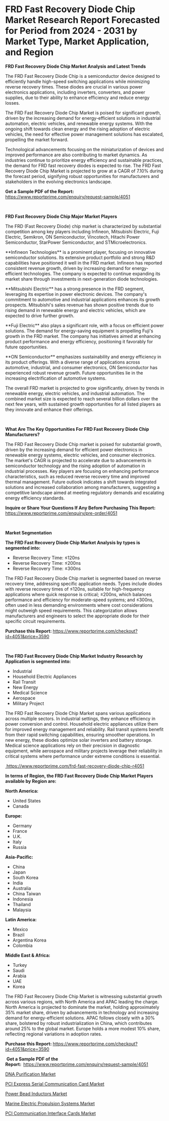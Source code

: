 <p><h1>FRD Fast Recovery Diode Chip Market Research Report Forecasted for Period from 2024 -  2031 by Market Type, Market Application, and Region</h1></p><p><strong>FRD Fast Recovery Diode Chip Market Analysis and Latest Trends</strong></p>
<p><p>The FRD Fast Recovery Diode Chip is a semiconductor device designed to efficiently handle high-speed switching applications while minimizing reverse recovery times. These diodes are crucial in various power electronics applications, including inverters, converters, and power supplies, due to their ability to enhance efficiency and reduce energy losses. </p><p>The FRD Fast Recovery Diode Chip Market is poised for significant growth, driven by the increasing demand for energy-efficient solutions in industrial automation, electric vehicles, and renewable energy systems. With the ongoing shift towards clean energy and the rising adoption of electric vehicles, the need for effective power management solutions has escalated, propelling the market forward. </p><p>Technological advancements focusing on the miniaturization of devices and improved performance are also contributing to market dynamics. As industries continue to prioritize energy efficiency and sustainable practices, the demand for FRD fast recovery diodes is expected to rise. The FRD Fast Recovery Diode Chip Market is projected to grow at a CAGR of 7.10% during the forecast period, signifying robust opportunities for manufacturers and stakeholders in the evolving electronics landscape.</p></p>
<p><strong>Get a Sample PDF of the Report:&nbsp;</strong> <a href="https://www.reportprime.com/enquiry/request-sample/4051">https://www.reportprime.com/enquiry/request-sample/4051</a></p>
<p>&nbsp;</p>
<p><strong>FRD Fast Recovery Diode Chip Major Market Players</strong></p>
<p><p>The FRD (Fast Recovery Diode) chip market is characterized by substantial competition among key players including Infineon, Mitsubishi Electric, Fuji Electric, Semikron, ON Semiconductor, Vincotech, Hitachi Power Semiconductor, StarPower Semiconductor, and STMicroelectronics.</p><p>**Infineon Technologies** is a prominent player, focusing on innovative semiconductor solutions. Its extensive product portfolio and strong R&D capabilities have positioned it well in the FRD market. Infineon has reported consistent revenue growth, driven by increasing demand for energy-efficient technologies. The company is expected to continue expanding its market share through investments in next-generation diode technologies.</p><p>**Mitsubishi Electric** has a strong presence in the FRD segment, leveraging its expertise in power electronic devices. The company's commitment to automotive and industrial applications enhances its growth prospects. Mitsubishi's sales revenue has shown positive trends due to rising demand in renewable energy and electric vehicles, which are expected to drive further growth.</p><p>**Fuji Electric** also plays a significant role, with a focus on efficient power solutions. The demand for energy-saving equipment is propelling Fuji's growth in the FRD market. The company has initiatives aimed at enhancing product performance and energy efficiency, positioning it favorably for future opportunities.</p><p>**ON Semiconductor** emphasizes sustainability and energy efficiency in its product offerings. With a diverse range of applications across automotive, industrial, and consumer electronics, ON Semiconductor has experienced robust revenue growth. Future opportunities lie in the increasing electrification of automotive systems.</p><p>The overall FRD market is projected to grow significantly, driven by trends in renewable energy, electric vehicles, and industrial automation. The combined market size is expected to reach several billion dollars over the next few years, with sustained growth opportunities for all listed players as they innovate and enhance their offerings.</p></p>
<p>&nbsp;</p>
<p><strong>What Are The Key Opportunities For FRD Fast Recovery Diode Chip Manufacturers?</strong></p>
<p><p>The FRD Fast Recovery Diode Chip market is poised for substantial growth, driven by the increasing demand for efficient power electronics in renewable energy systems, electric vehicles, and consumer electronics. The market's CAGR is projected to accelerate due to advancements in semiconductor technology and the rising adoption of automation in industrial processes. Key players are focusing on enhancing performance characteristics, such as reduced reverse recovery time and improved thermal management. Future outlook indicates a shift towards integrated solutions and increased collaboration among manufacturers, suggesting a competitive landscape aimed at meeting regulatory demands and escalating energy efficiency standards.</p></p>
<p><strong>Inquire or Share Your Questions If Any Before Purchasing This Report:</strong> <a href="https://www.reportprime.com/enquiry/pre-order/4051">https://www.reportprime.com/enquiry/pre-order/4051</a></p>
<p>&nbsp;</p>
<p><strong>Market Segmentation</strong></p>
<p><strong>The FRD Fast Recovery Diode Chip Market Analysis by types is segmented into:</strong></p>
<p><ul><li>Reverse Recovery Time: ≤120ns</li><li>Reverse Recovery Time: ≤200ns</li><li>Reverse Recovery Time: ≤300ns</li></ul></p>
<p><p>The FRD Fast Recovery Diode Chip market is segmented based on reverse recovery time, addressing specific application needs. Types include diodes with reverse recovery times of ≤120ns, suitable for high-frequency applications where quick response is critical; ≤200ns, which balances performance and efficiency for moderate-speed systems; and ≤300ns, often used in less demanding environments where cost considerations might outweigh speed requirements. This categorization allows manufacturers and engineers to select the appropriate diode for their specific circuit requirements.</p></p>
<p><strong>Purchase this Report:&nbsp;</strong><a href="https://www.reportprime.com/checkout?id=4051&price=3590">https://www.reportprime.com/checkout?id=4051&price=3590</a></p>
<p>&nbsp;</p>
<p><strong>The FRD Fast Recovery Diode Chip Market Industry Research by Application is segmented into:</strong></p>
<p><ul><li>Industrial</li><li>Household Electric Appliances</li><li>Rail Transit</li><li>New Energy</li><li>Medical Science</li><li>Aerospace</li><li>Military Project</li></ul></p>
<p><p>The FRD Fast Recovery Diode Chip Market spans various applications across multiple sectors. In industrial settings, they enhance efficiency in power conversion and control. Household electric appliances utilize them for improved energy management and reliability. Rail transit systems benefit from their rapid switching capabilities, ensuring smoother operations. In new energy, these diodes optimize solar inverters and battery storage. Medical science applications rely on their precision in diagnostic equipment, while aerospace and military projects leverage their reliability in critical systems where performance under extreme conditions is essential.</p></p>
<p><a href="https://www.reportprime.com/frd-fast-recovery-diode-chip-r4051">&nbsp;https://www.reportprime.com/frd-fast-recovery-diode-chip-r4051</a></p>
<p><strong>In terms of Region, the FRD Fast Recovery Diode Chip Market Players available by Region are:</strong></p>
<p>
    <p> <strong> North America: </strong>
        <ul>
            <li>United States</li>
            <li>Canada</li>
        </ul>
        </p> 
    <p> <strong> Europe: </strong>
        <ul>
            <li>Germany</li>
            <li>France</li>
            <li>U.K.</li>
            <li>Italy</li>
            <li>Russia</li>
        </ul>
        </p> 
    <p> <strong> Asia-Pacific: </strong>
        <ul>
            <li>China</li>
            <li>Japan</li>
            <li>South Korea</li>
            <li>India</li>
            <li>Australia</li>
            <li>China Taiwan</li>
            <li>Indonesia</li>
            <li>Thailand</li>
            <li>Malaysia</li>
        </ul>
        </p> 
    <p> <strong> Latin America: </strong>
        <ul>
            <li>Mexico</li>
            <li>Brazil</li>
            <li>Argentina Korea</li>
            <li>Colombia</li>
        </ul>
        </p> 
    <p> <strong> Middle East & Africa: </strong>
        <ul>
            <li>Turkey</li>
            <li>Saudi</li>
            <li>Arabia</li>
            <li>UAE</li>
            <li>Korea</li>
        </ul>
    </p>
    </p>
<p><p>The FRD Fast Recovery Diode Chip Market is witnessing substantial growth across various regions, with North America and APAC leading the charge. North America is projected to dominate the market, holding approximately 35% market share, driven by advancements in technology and increasing demand for energy-efficient solutions. APAC follows closely with a 30% share, bolstered by robust industrialization in China, which contributes around 25% to the global market. Europe holds a more modest 10% share, reflecting regional variations in adoption rates.</p></p>
<p><strong>Purchase this Report: </strong><a href="https://www.reportprime.com/checkout?id=4051&price=3590">https://www.reportprime.com/checkout?id=4051&price=3590</a></p>
<p>&nbsp;<strong>Get a Sample PDF of the Report:&nbsp;&nbsp;</strong><a href="https://www.reportprime.com/enquiry/request-sample/4051">https://www.reportprime.com/enquiry/request-sample/4051</a></p>
<p><strong></strong></p>
<p><p><a href="https://www.linkedin.com/pulse/global-dna-purification-market-opportunities-forecast-period-5jnbe?trackingId=cwuIqWYORxaMVkBDE7ZOGg%3D%3D">DNA Purification Market</a></p><p><a href="https://github.com/SanjidaMahmud81/Market-Research-Report-List-1/blob/main/pci-express-serial-communication-card-market.md">PCI Express Serial Communication Card Market</a></p><p><a href="https://issuu.com/reportprime-2/docs/power-bead-inductors-market-size-20_ed0be2406ab826">Power Bead Inductors Market</a></p><p><a href="https://www.linkedin.com/pulse/marine-electric-propulsion-systems-market-size-share-ssjve?trackingId=ZW1s6zd0RRqbnyjlr36cJQ%3D%3D">Marine Electric Propulsion Systems Market</a></p><p><a href="https://github.com/elizabethdagraca/Market-Research-Report-List-4/blob/main/pci-communication-interface-cards-market.md">PCI Communication Interface Cards Market</a></p></p>